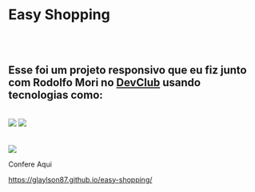 <h1>Easy Shopping</h1>
<br>
<br>
<h2>Esse foi um projeto responsivo que eu fiz junto com
  Rodolfo Mori no <a href="https://lp.devclub.com.br/devclub-oficial/">DevClub</a> usando tecnologias como:</h2>
<br>
<img src="https://img.shields.io/badge/html5-%23E34F26.svg?style=for-the-badge&logo=html5&logoColor=white"/>
<img src="https://img.shields.io/badge/css3-%231572B6.svg?style=for-the-badge&logo=css3&logoColor=white"/>
<br>
  <br>
  <br>
<img src="https://github.com/glaylson87/easy-shopping/blob/main/desktop%20mobile.png?raw=true"/> <br>
<p>Confere Aqui</p>
<a href="https://glaylson87.github.io/easy-shopping/">https://glaylson87.github.io/easy-shopping/</a>


